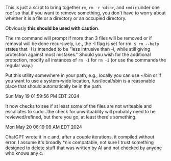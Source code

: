 This is just a scrpt to bring together `rm`, `rm -r <dir>`, and `rmdir` under one roof so that if you want to remove something, you don't have to worry about whether it is a file or a directory or an occupied directory.  

Obviously **this should be used with caution**.  

The rm command will prompt if more than 3 files will be removed or if removal will be done recursively, i.e., the -I flag is set for rm.  `$ rm --help` states that -I is intended to be "less intrusive than -i, while still giving protection against most mistakes."  Should you wish for the additional protection, modify all instances of `rm -I` for `rm -i` (or use the commands the regular way.)

Put this utility somewhere in your path, e.g., locally you can use ~/bin or if you want to use a system-wide location, /usr/local/sbin is a reasonable place that should automatically be in the path.

Sun May 19 01:59:56 PM EDT 2024

It now checks to see if at least some of the files are not writeable and escallates to sudo...the check for unwritaablity will probably need to be reviewed/refined, but there you go, at least there's something.

Mon May 20 06:19:09 AM EDT 2024

ChatGPT wrote it in c and, after a couple iterations, it compiled without error.  I assume it's broadly *nix compatable, not sure I trust something designed to delete stuff that was written by AI and not checked by anyone who knows any c.
